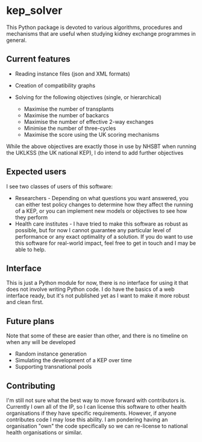 # kep_solver

This Python package is devoted to various algorithms, procedures and mechanisms that are useful when studying kidney exchange programmes in general.

## Current features

* Reading instance files (json and XML formats)
* Creation of compatibility graphs
* Solving for the following objectives (single, or hierarchical)

    * Maximise the number of transplants
    * Maximise the number of backarcs
    * Maximise the number of effective 2-way exchanges
    * Minimise the number of three-cycles
    * Maximise the score using the UK scoring mechanisms

While the above objectives are exactly those in use by NHSBT when running the UKLKSS (the UK national KEP), I do intend to add further objectives

## Expected users

I see two classes of users of this software:

* Researchers - Depending on what questions you want answered, you can either test policy changes to determine how they affect the running of a KEP, or you can implement new models or objectives to see how they perform
* Health care institutes - I have tried to make this software as robust as possible, but for now I cannot guarantee any particular level of performance or any exact optimality of a solution. If you do want to use this software for real-world impact, feel free to get in touch and I may be able to help.

## Interface

This is just a Python module for now, there is no interface for using it that does not involve writing Python code. I do have the basics of a web interface ready, but it's not published yet as I want to make it more robust and clean first.

## Future plans

Note that some of these are easier than other, and there is no timeline on when any will be developed

* Random instance generation
* Simulating the development of a KEP over time
* Supporting transnational pools


## Contributing

I'm still not sure what the best way to move forward with contributors is. Currently I own all of the IP, so I can license this software to other health organisations if they have specific requirements. However, if anyone contributes code I may lose this ability. I am pondering having an organisation "own" the code specifically so we can re-license to national health organisations or similar.
